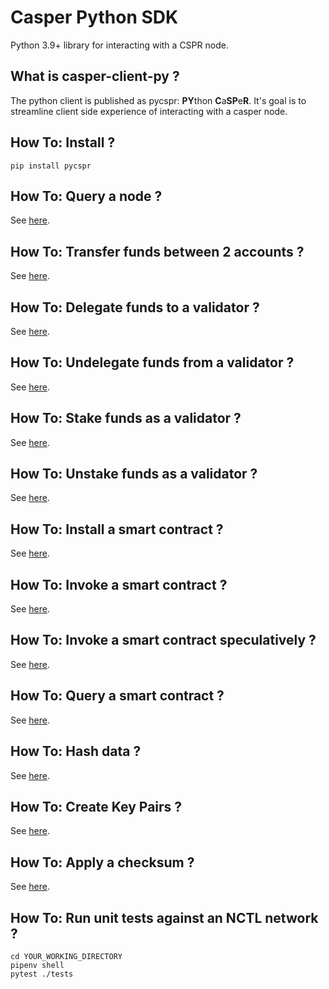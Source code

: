 # Casper Python SDK

Python 3.9+ library for interacting with a CSPR node.


What is casper-client-py ?
------------------------------------------------------

The python client is published as pycspr: **PY**thon **C**a**SP**e**R**.  It's goal is to streamline client side experience of interacting with a casper node.


How To: Install ?
------------------------------------------------------

```
pip install pycspr
```

How To: Query a node ?
------------------------------------------------------

See [here](how_tos/how_to_query_nodes.py).

How To: Transfer funds between 2 accounts ?
------------------------------------------------------

See [here](how_tos/how_to_transfer.py).

How To: Delegate funds to a validator ?
------------------------------------------------------

See [here](how_tos/how_to_delegate.py).

How To: Undelegate funds from a validator ?
------------------------------------------------------

See [here](how_tos/how_to_undelegate.py).

How To: Stake funds as a validator ?
------------------------------------------------------

See [here](how_tos/how_to_stake.py).

How To: Unstake funds as a validator ?
------------------------------------------------------

See [here](how_tos/how_to_unstake.py).

How To: Install a smart contract ?
------------------------------------------------------

See [here](how_tos/how_to_install_a_contract.py).

How To: Invoke a smart contract ?
------------------------------------------------------

See [here](how_tos/how_to_invoke_a_contract.py).

How To: Invoke a smart contract speculatively ?
------------------------------------------------------

See [here](how_tos/how_to_invoke_a_contract_speculatively.py).

How To: Query a smart contract ?
------------------------------------------------------

See [here](how_tos/how_to_query_contracts.py).

How To: Hash data ?
------------------------------------------------------

See [here](how_tos/how_to_hash_data.py).

How To: Create Key Pairs ?
------------------------------------------------------

See [here](how_tos/how_to_create_key_pairs.py).

How To: Apply a checksum ?
------------------------------------------------------

See [here](how_tos/how_to_apply_a_checksum.py).

How To: Run unit tests against an NCTL network ?
------------------------------------------------------

```
cd YOUR_WORKING_DIRECTORY
pipenv shell
pytest ./tests
````
